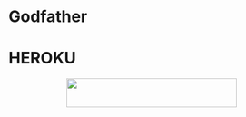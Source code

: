 # Godfather


# HEROKU

<p align="center"><a href="https://heroku.com/deploy?template=https://github.com/Team-TGN/Godfather"> <img src="https://img.shields.io/badge/Deploy%20To%20Heroku-blueviolet?style=for-the-badge&logo=heroku" width="300" height="50.75"/></a></p>
